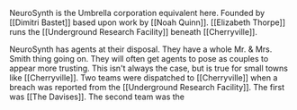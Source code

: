 NeuroSynth is the Umbrella corporation equivalent here. Founded by [[Dimitri Bastet]] based upon work by [[Noah Quinn]]. [[Elizabeth Thorpe]] runs the [[Underground Research Facility]] beneath [[Cherryville]].

NeuroSynth has agents at their disposal. They have a whole Mr. & Mrs. Smith thing going on. They will often get agents to pose as couples to appear more trusting. This isn't always the case, but is true for small towns like [[Cherryville]]. Two teams were dispatched to [[Cherryville]] when a breach was reported from the [[Underground Research Facility]]. The first was [[The Davises]]. The second team was the 
